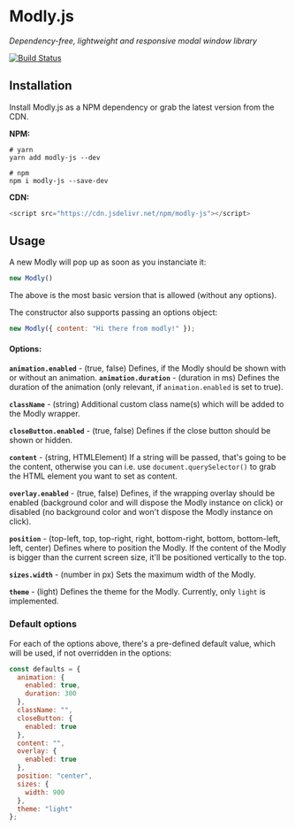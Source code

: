 # Modly.js
*Dependency-free, lightweight and responsive modal window library*

[![Build Status](https://travis-ci.org/simedia-tech/modly-js.svg?branch=master)](https://travis-ci.org/simedia-tech/modly-js)

## Installation
Install Modly.js as a NPM dependency or grab the latest version from the CDN.

**NPM:**
```shell
# yarn
yarn add modly-js --dev

# npm
npm i modly-js --save-dev
```

**CDN:**
```javascript
<script src="https://cdn.jsdelivr.net/npm/modly-js"></script>
```

## Usage
A new Modly will pop up as soon as you instanciate it:
```javascript
new Modly()
```
The above is the most basic version that is allowed (without any options).

The constructor also supports passing an options object:
```javascript
new Modly({ content: "Hi there from modly!" });
```

#### Options:
**`animation.enabled`** - (true, false) Defines, if the Modly should be shown with or without an animation.
**`animation.duration`** - (duration in ms) Defines the duration of the animation (only relevant, if `animation.enabled` is set to true).

**`className`** - (string) Additional custom class name(s) which will be added to the Modly wrapper.

**`closeButton.enabled`** - (true, false) Defines if the close button should be shown or hidden.

**`content`** - (string, HTMLElement) If a string will be passed, that's going to be the content, otherwise you can i.e. use `document.querySelector()` to grab the HTML element you want to set as content.

**`overlay.enabled`** - (true, false) Defines, if the wrapping overlay should be enabled (background color and will dispose the Modly instance on click) or disabled (no background color and won't dispose the Modly instance on click).

**`position`** - (top-left, top, top-right, right, bottom-right, bottom, bottom-left, left, center) Defines where to position the Modly. If the content of the Modly is bigger than the current screen size, it'll be positioned vertically to the top.

**`sizes.width`** - (number in px) Sets the maximum width of the Modly.

**`theme`** - (light) Defines the theme for the Modly. Currently, only `light` is implemented.

### Default options
For each of the options above, there's a pre-defined default value, which will be used, if not overridden in the options:

```javascript
const defaults = {
  animation: {
    enabled: true,
    duration: 300
  },
  className: "",
  closeButton: {
    enabled: true
  },
  content: "",
  overlay: {
    enabled: true
  },
  position: "center",
  sizes: {
    width: 900
  },
  theme: "light"
};
```